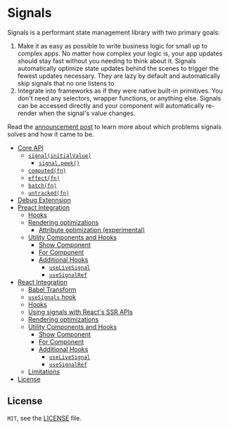# Signals

Signals is a performant state management library with two primary goals:

1. Make it as easy as possible to write business logic for small up to complex apps. No matter how complex your logic is, your app updates should stay fast without you needing to think about it. Signals automatically optimize state updates behind the scenes to trigger the fewest updates necessary. They are lazy by default and automatically skip signals that no one listens to.
2. Integrate into frameworks as if they were native built-in primitives. You don't need any selectors, wrapper functions, or anything else. Signals can be accessed directly and your component will automatically re-render when the signal's value changes.

Read the [announcement post](https://preactjs.com/blog/introducing-signals/) to learn more about which problems signals solves and how it came to be.

- [Core API](./packages/core/README.md#guide--api)
  - [`signal(initialValue)`](./packages/core/README.md#signalinitialvalue)
    - [`signal.peek()`](./packages/core/README.md#signalpeek)
  - [`computed(fn)`](./packages/core/README.md#computedfn)
  - [`effect(fn)`](./packages/core/README.md#effectfn)
  - [`batch(fn)`](./packages/core/README.md#batchfn)
  - [`untracked(fn)`](./packages/core/README.md#untrackedfn)
- [Debug Extennsion](./packages/debug/README.md#preact-integration)
- [Preact Integration](./packages/preact/README.md#preact-integration)
  - [Hooks](./packages/preact/README.md#hooks)
  - [Rendering optimizations](./packages/preact/README.md#rendering-optimizations)
    - [Attribute optimization (experimental)](./packages/preact/README.md#attribute-optimization-experimental)
  - [Utility Components and Hooks](./packages/preact/README.md#utility-components-and-hooks)
    - [Show Component](./packages/preact/README.md#show-component)
    - [For Component](./packages/preact/README.md#for-component)
    - [Additional Hooks](./packages/preact/README.md#additional-hooks)
      - [`useLiveSignal`](./packages/preact/README.md#uselivesignal)
      - [`useSignalRef`](./packages/preact/README.md#usesignalref)
- [React Integration](./packages/react/README.md#react-integration)
  - [Babel Transform](./packages/react/README.md#babel-transform)
  - [`useSignals` hook](./packages/react/README.md#usesignals-hook)
  - [Hooks](./packages/react/README.md#hooks)
  - [Using signals with React's SSR APIs](./packages/react/README.md#using-signals-with-reacts-ssr-apis)
  - [Rendering optimizations](./packages/react/README.md#rendering-optimizations)
  - [Utility Components and Hooks](./packages/react/README.md#utility-components-and-hooks)
    - [Show Component](./packages/react/README.md#show-component)
    - [For Component](./packages/react/README.md#for-component)
    - [Additional Hooks](./packages/react/README.md#additional-hooks)
      - [`useLiveSignal`](./packages/react/README.md#uselivesignal)
      - [`useSignalRef`](./packages/react/README.md#usesignalref)
  - [Limitations](./packages/react/README.md#limitations)
- [License](#license)

## License

`MIT`, see the [LICENSE](./LICENSE) file.
